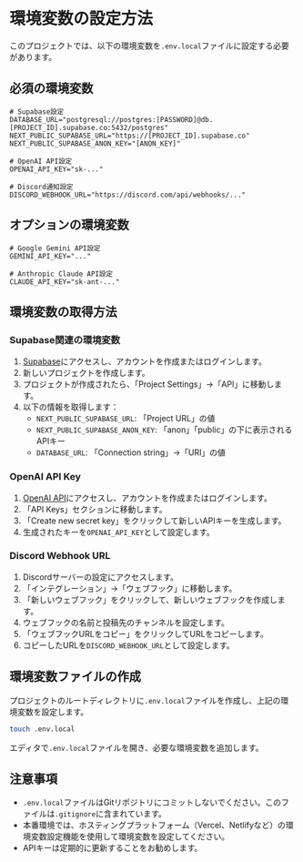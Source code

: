 # 環境変数の設定方法

このプロジェクトでは、以下の環境変数を`.env.local`ファイルに設定する必要があります。

## 必須の環境変数

```
# Supabase設定
DATABASE_URL="postgresql://postgres:[PASSWORD]@db.[PROJECT_ID].supabase.co:5432/postgres"
NEXT_PUBLIC_SUPABASE_URL="https://[PROJECT_ID].supabase.co"
NEXT_PUBLIC_SUPABASE_ANON_KEY="[ANON_KEY]"

# OpenAI API設定
OPENAI_API_KEY="sk-..."

# Discord通知設定
DISCORD_WEBHOOK_URL="https://discord.com/api/webhooks/..."
```

## オプションの環境変数

```
# Google Gemini API設定
GEMINI_API_KEY="..."

# Anthropic Claude API設定
CLAUDE_API_KEY="sk-ant-..."
```

## 環境変数の取得方法

### Supabase関連の環境変数

1. [Supabase](https://supabase.com/)にアクセスし、アカウントを作成またはログインします。
2. 新しいプロジェクトを作成します。
3. プロジェクトが作成されたら、「Project Settings」→「API」に移動します。
4. 以下の情報を取得します：
   - `NEXT_PUBLIC_SUPABASE_URL`: 「Project URL」の値
   - `NEXT_PUBLIC_SUPABASE_ANON_KEY`: 「anon」「public」の下に表示されるAPIキー
   - `DATABASE_URL`: 「Connection string」→「URI」の値

### OpenAI API Key

1. [OpenAI API](https://platform.openai.com/)にアクセスし、アカウントを作成またはログインします。
2. 「API Keys」セクションに移動します。
3. 「Create new secret key」をクリックして新しいAPIキーを生成します。
4. 生成されたキーを`OPENAI_API_KEY`として設定します。

### Discord Webhook URL

1. Discordサーバーの設定にアクセスします。
2. 「インテグレーション」→「ウェブフック」に移動します。
3. 「新しいウェブフック」をクリックして、新しいウェブフックを作成します。
4. ウェブフックの名前と投稿先のチャンネルを設定します。
5. 「ウェブフックURLをコピー」をクリックしてURLをコピーします。
6. コピーしたURLを`DISCORD_WEBHOOK_URL`として設定します。

## 環境変数ファイルの作成

プロジェクトのルートディレクトリに`.env.local`ファイルを作成し、上記の環境変数を設定します。

```bash
touch .env.local
```

エディタで`.env.local`ファイルを開き、必要な環境変数を追加します。

## 注意事項

- `.env.local`ファイルはGitリポジトリにコミットしないでください。このファイルは`.gitignore`に含まれています。
- 本番環境では、ホスティングプラットフォーム（Vercel、Netlifyなど）の環境変数設定機能を使用して環境変数を設定してください。
- APIキーは定期的に更新することをお勧めします。
